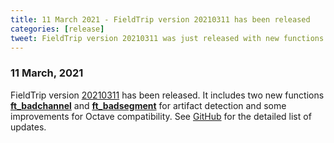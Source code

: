 ```yaml
---
title: 11 March 2021 - FieldTrip version 20210311 has been released
categories: [release]
tweet: FieldTrip version 20210311 was just released with new functions ft_badchannel and ft_badsegment for artifact detection. See http://www.fieldtriptoolbox.org/#11-march-2021
---
```


### 11 March, 2021

FieldTrip version [20210311](http://github.com/fieldtrip/fieldtrip/releases/tag/20210311) has been released. It includes two new functions **[ft_badchannel](https://github.com/fieldtrip/fieldtrip/blob/release/ft_badchannel.m)** and **[ft_badsegment](https://github.com/fieldtrip/fieldtrip/blob/release/ft_segment.m)** for artifact detection and some improvements for Octave compatibility. See [GitHub](https://github.com/fieldtrip/fieldtrip/compare/20210301...20210311) for the detailed list of updates.

